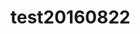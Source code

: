 # test20160822
<!DOCTYPE html>
<html>
  <head>
    <script src="../build/react.js"></script>
    <script src="../build/react-dom.js"></script>
    <script src="../build/browser.min.js"></script>
  </head>
  <body>
    <div id="example"></div>
    <script type="text/babel">
      var names = ['Alice', 'Emily', 'Kate'];

      ReactDOM.render(
        <div>
        {
          names.map(function (name) {
            return <div>Hello, {name}!</div>
          })
        }
        </div>,
        document.getElementById('example')
      );
    </script>
  </body>
</html>

